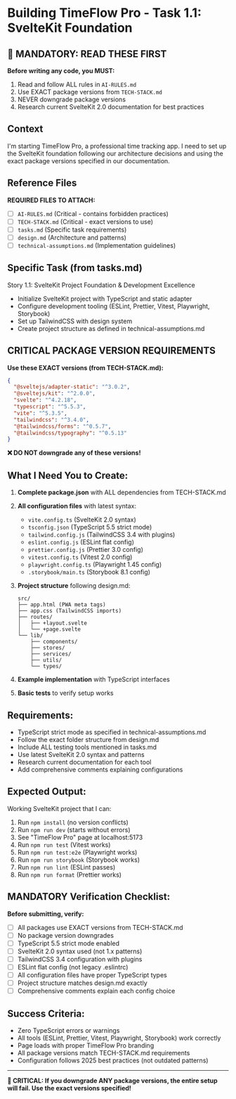 # Building TimeFlow Pro - Task 1.1: SvelteKit Foundation

## 🚨 MANDATORY: READ THESE FIRST
**Before writing any code, you MUST:**
1. Read and follow ALL rules in `AI-RULES.md`
2. Use EXACT package versions from `TECH-STACK.md`  
3. NEVER downgrade package versions
4. Research current SvelteKit 2.0 documentation for best practices

## Context
I'm starting TimeFlow Pro, a professional time tracking app. I need to set up the SvelteKit foundation following our architecture decisions and using the exact package versions specified in our documentation.

## Reference Files
**REQUIRED FILES TO ATTACH:**
- [ ] `AI-RULES.md` (Critical - contains forbidden practices)
- [ ] `TECH-STACK.md` (Critical - exact versions to use)
- [ ] `tasks.md` (Specific task requirements)
- [ ] `design.md` (Architecture and patterns)
- [ ] `technical-assumptions.md` (Implementation guidelines)

## Specific Task (from tasks.md)
Story 1.1: SvelteKit Project Foundation & Development Excellence
- Initialize SvelteKit project with TypeScript and static adapter
- Configure development tooling (ESLint, Prettier, Vitest, Playwright, Storybook)  
- Set up TailwindCSS with design system
- Create project structure as defined in technical-assumptions.md

## CRITICAL PACKAGE VERSION REQUIREMENTS
**Use these EXACT versions (from TECH-STACK.md):**
```json
{
  "@sveltejs/adapter-static": "^3.0.2",
  "@sveltejs/kit": "^2.0.0",
  "svelte": "^4.2.18", 
  "typescript": "^5.5.3",
  "vite": "^5.3.5",
  "tailwindcss": "^3.4.0",
  "@tailwindcss/forms": "^0.5.7",
  "@tailwindcss/typography": "^0.5.13"
}
```
**❌ DO NOT downgrade any of these versions!**

## What I Need You to Create:
1. **Complete package.json** with ALL dependencies from TECH-STACK.md
2. **All configuration files** with latest syntax:
   - `vite.config.ts` (SvelteKit 2.0 syntax)
   - `tsconfig.json` (TypeScript 5.5 strict mode)
   - `tailwind.config.js` (TailwindCSS 3.4 with plugins)
   - `eslint.config.js` (ESLint flat config)
   - `prettier.config.js` (Prettier 3.0 config)
   - `vitest.config.ts` (Vitest 2.0 config)
   - `playwright.config.ts` (Playwright 1.45 config)
   - `.storybook/main.ts` (Storybook 8.1 config)

3. **Project structure** following design.md:
   ```
   src/
   ├── app.html (PWA meta tags)
   ├── app.css (TailwindCSS imports)
   ├── routes/
   │   ├── +layout.svelte
   │   └── +page.svelte
   └── lib/
       ├── components/
       ├── stores/
       ├── services/
       ├── utils/
       └── types/
   ```

4. **Example implementation** with TypeScript interfaces
5. **Basic tests** to verify setup works

## Requirements:
- TypeScript strict mode as specified in technical-assumptions.md
- Follow the exact folder structure from design.md
- Include ALL testing tools mentioned in tasks.md
- Use latest SvelteKit 2.0 syntax and patterns
- Research current documentation for each tool
- Add comprehensive comments explaining configurations

## Expected Output:
Working SvelteKit project that I can:
1. Run `npm install` (no version conflicts)
2. Run `npm run dev` (starts without errors)
3. See "TimeFlow Pro" page at localhost:5173
4. Run `npm run test` (Vitest works)
5. Run `npm run test:e2e` (Playwright works)
6. Run `npm run storybook` (Storybook works)
7. Run `npm run lint` (ESLint passes)
8. Run `npm run format` (Prettier works)

## MANDATORY Verification Checklist:
**Before submitting, verify:**
- [ ] All packages use EXACT versions from TECH-STACK.md
- [ ] No package version downgrades
- [ ] TypeScript 5.5 strict mode enabled
- [ ] SvelteKit 2.0 syntax used (not 1.x patterns)
- [ ] TailwindCSS 3.4 configuration with plugins
- [ ] ESLint flat config (not legacy .eslintrc)
- [ ] All configuration files have proper TypeScript types
- [ ] Project structure matches design.md exactly
- [ ] Comprehensive comments explain each config choice

## Success Criteria:
- Zero TypeScript errors or warnings
- All tools (ESLint, Prettier, Vitest, Playwright, Storybook) work correctly
- Page loads with proper TimeFlow Pro branding
- All package versions match TECH-STACK.md requirements
- Configuration follows 2025 best practices (not outdated patterns)

---

**🚨 CRITICAL: If you downgrade ANY package versions, the entire setup will fail. Use the exact versions specified!**
